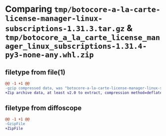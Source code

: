 # Comparing `tmp/botocore-a-la-carte-license-manager-linux-subscriptions-1.31.3.tar.gz` & `tmp/botocore_a_la_carte_license_manager_linux_subscriptions-1.31.4-py3-none-any.whl.zip`

## filetype from file(1)

```diff
@@ -1 +1 @@
-gzip compressed data, was "botocore-a-la-carte-license-manager-linux-subscriptions-1.31.3.tar", last modified: Fri Jul 14 01:46:24 2023, max compression
+Zip archive data, at least v2.0 to extract, compression method=deflate
```

## filetype from diffoscope

```diff
@@ -1 +1 @@
-GzipFile
+ZipFile
```

